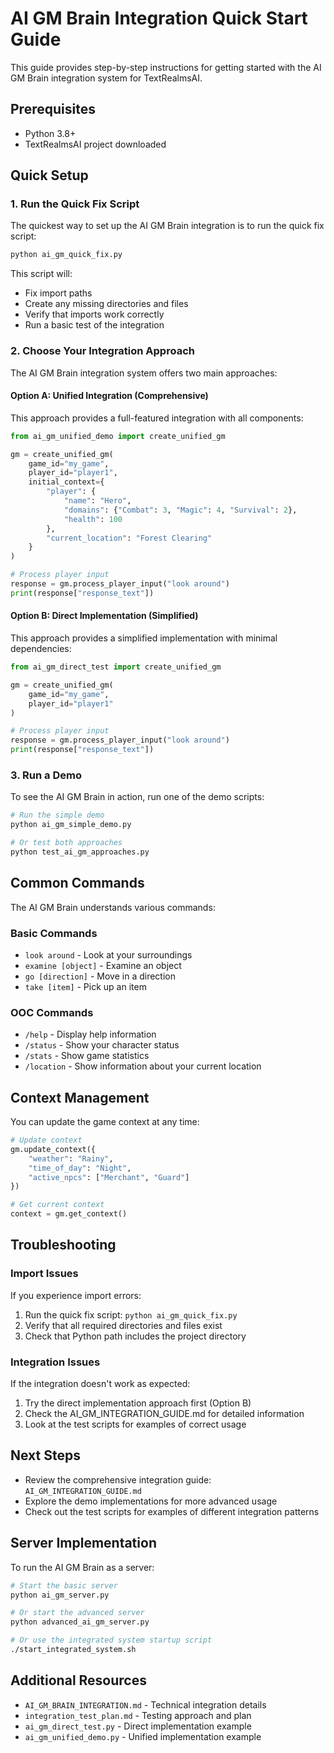 # AI GM Brain Integration Quick Start Guide

This guide provides step-by-step instructions for getting started with the AI GM Brain integration system for TextRealmsAI.

## Prerequisites

- Python 3.8+
- TextRealmsAI project downloaded

## Quick Setup

### 1. Run the Quick Fix Script

The quickest way to set up the AI GM Brain integration is to run the quick fix script:

```bash
python ai_gm_quick_fix.py
```

This script will:
- Fix import paths
- Create any missing directories and files
- Verify that imports work correctly
- Run a basic test of the integration

### 2. Choose Your Integration Approach

The AI GM Brain integration system offers two main approaches:

#### Option A: Unified Integration (Comprehensive)

This approach provides a full-featured integration with all components:

```python
from ai_gm_unified_demo import create_unified_gm

gm = create_unified_gm(
    game_id="my_game",
    player_id="player1",
    initial_context={
        "player": {
            "name": "Hero",
            "domains": {"Combat": 3, "Magic": 4, "Survival": 2},
            "health": 100
        },
        "current_location": "Forest Clearing"
    }
)

# Process player input
response = gm.process_player_input("look around")
print(response["response_text"])
```

#### Option B: Direct Implementation (Simplified)

This approach provides a simplified implementation with minimal dependencies:

```python
from ai_gm_direct_test import create_unified_gm

gm = create_unified_gm(
    game_id="my_game",
    player_id="player1"
)

# Process player input
response = gm.process_player_input("look around")
print(response["response_text"])
```

### 3. Run a Demo

To see the AI GM Brain in action, run one of the demo scripts:

```bash
# Run the simple demo
python ai_gm_simple_demo.py

# Or test both approaches
python test_ai_gm_approaches.py
```

## Common Commands

The AI GM Brain understands various commands:

### Basic Commands
- `look around` - Look at your surroundings
- `examine [object]` - Examine an object
- `go [direction]` - Move in a direction
- `take [item]` - Pick up an item

### OOC Commands
- `/help` - Display help information
- `/status` - Show your character status
- `/stats` - Show game statistics
- `/location` - Show information about your current location

## Context Management

You can update the game context at any time:

```python
# Update context
gm.update_context({
    "weather": "Rainy",
    "time_of_day": "Night",
    "active_npcs": ["Merchant", "Guard"]
})

# Get current context
context = gm.get_context()
```

## Troubleshooting

### Import Issues

If you experience import errors:

1. Run the quick fix script: `python ai_gm_quick_fix.py`
2. Verify that all required directories and files exist
3. Check that Python path includes the project directory

### Integration Issues

If the integration doesn't work as expected:

1. Try the direct implementation approach first (Option B)
2. Check the AI_GM_INTEGRATION_GUIDE.md for detailed information
3. Look at the test scripts for examples of correct usage

## Next Steps

- Review the comprehensive integration guide: `AI_GM_INTEGRATION_GUIDE.md`
- Explore the demo implementations for more advanced usage
- Check out the test scripts for examples of different integration patterns

## Server Implementation

To run the AI GM Brain as a server:

```bash
# Start the basic server
python ai_gm_server.py

# Or start the advanced server
python advanced_ai_gm_server.py

# Or use the integrated system startup script
./start_integrated_system.sh
```

## Additional Resources

- `AI_GM_BRAIN_INTEGRATION.md` - Technical integration details
- `integration_test_plan.md` - Testing approach and plan
- `ai_gm_direct_test.py` - Direct implementation example
- `ai_gm_unified_demo.py` - Unified implementation example 